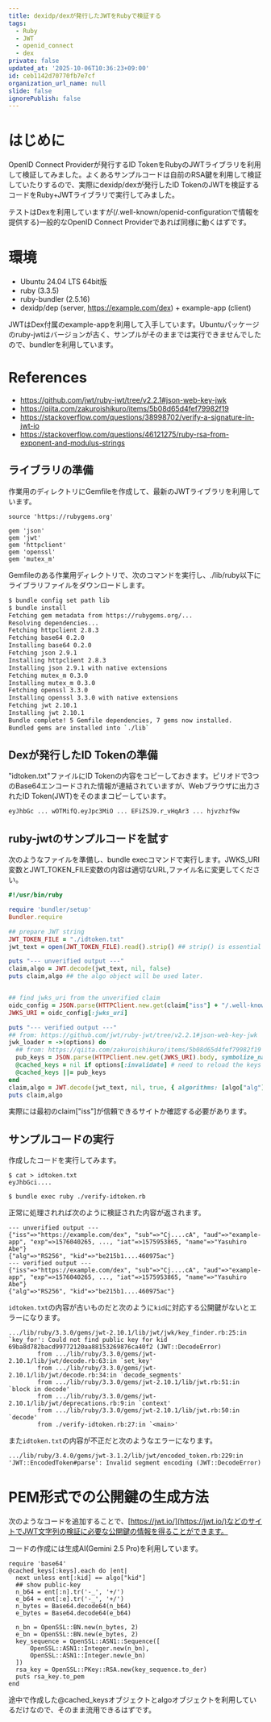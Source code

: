 ```yaml
---
title: dexidp/dexが発行したJWTをRubyで検証する
tags:
  - Ruby
  - JWT
  - openid_connect
  - dex
private: false
updated_at: '2025-10-06T10:36:23+09:00'
id: ceb1142d70770fb7e7cf
organization_url_name: null
slide: false
ignorePublish: false
---
```

# はじめに

OpenID Connect Providerが発行するID TokenをRubyのJWTライブラリを利用して検証してみました。よくあるサンプルコードは自前のRSA鍵を利用して検証していたりするので、実際にdexidp/dexが発行したID TokenのJWTを検証するコードをRuby+JWTライブラリで実行してみました。

テストはDexを利用していますが(/.well-known/openid-configurationで情報を提供する)一般的なOpenID Connect Providerであれば同様に動くはずです。

# 環境

* Ubuntu 24.04 LTS 64bit版
* ruby (3.3.5)
* ruby-bundler (2.5.16)
* dexidp/dep (server, https://example.com/dex) + example-app (client)

JWTはDex付属のexample-appを利用して入手しています。Ubuntuパッケージのruby-jwtはバージョンが古く、サンプルがそのままでは実行できませんでしたので、bundlerを利用しています。

# References

* https://github.com/jwt/ruby-jwt/tree/v2.2.1#json-web-key-jwk
* https://qiita.com/zakuroishikuro/items/5b08d65d4fef79982f19
* https://stackoverflow.com/questions/38998702/verify-a-signature-in-jwt-io
* https://stackoverflow.com/questions/46121275/ruby-rsa-from-exponent-and-modulus-strings

## ライブラリの準備

作業用のディレクトリにGemfileを作成して、最新のJWTライブラリを利用しています。

```ruby:Gemfile
source 'https://rubygems.org'

gem 'json'
gem 'jwt'
gem 'httpclient'
gem 'openssl'
gem 'mutex_m'
```

Gemfileのある作業用ディレクトリで、次のコマンドを実行し、./lib/ruby以下にライブラリファイルをダウンロードします。

```bash
$ bundle config set path lib
$ bundle install
Fetching gem metadata from https://rubygems.org/...
Resolving dependencies...
Fetching httpclient 2.8.3
Fetching base64 0.2.0
Installing base64 0.2.0
Fetching json 2.9.1
Installing httpclient 2.8.3
Installing json 2.9.1 with native extensions
Fetching mutex_m 0.3.0
Installing mutex_m 0.3.0
Fetching openssl 3.3.0
Installing openssl 3.3.0 with native extensions
Fetching jwt 2.10.1
Installing jwt 2.10.1
Bundle complete! 5 Gemfile dependencies, 7 gems now installed.
Bundled gems are installed into `./lib`
```

## Dexが発行したID Tokenの準備

"idtoken.txt"ファイルにID Tokenの内容をコピーしておきます。ピリオドで3つのBase64エンコードされた情報が連結されていますが、Webブラウザに出力されたID Token(JWT)をそのままコピーしています。

```json:idtoken.txt
eyJhbGc ... wOTMifQ.eyJpc3MiO ... EFiZSJ9.r_vHqAr3 ... hjvzhzf9w
```

## ruby-jwtのサンプルコードを試す

次のようなファイルを準備し、bundle execコマンドで実行します。JWKS_URI変数とJWT_TOKEN_FILE変数の内容は適切なURL,ファイル名に変更してください。

```ruby:verify-idtoken.rb
#!/usr/bin/ruby

require 'bundler/setup'
Bundler.require

## prepare JWT string
JWT_TOKEN_FILE = "./idtoken.txt"
jwt_text = open(JWT_TOKEN_FILE).read().strip() ## strip() is essential to avoid future verification error.

puts "--- unverified output ---"
claim,algo = JWT.decode(jwt_text, nil, false)
puts claim,algo ## the algo object will be used later.


## find jwks_uri from the unverified claim
oidc_config = JSON.parse(HTTPClient.new.get(claim["iss"] + "/.well-known/openid-configuration").body, symbolize_names: true)
JWKS_URI = oidc_config[:jwks_uri]

puts "--- verified output ---"
## from: https://github.com/jwt/ruby-jwt/tree/v2.2.1#json-web-key-jwk
jwk_loader = ->(options) do
  ## from: https://qiita.com/zakuroishikuro/items/5b08d65d4fef79982f19
  pub_keys = JSON.parse(HTTPClient.new.get(JWKS_URI).body, symbolize_names: true)
  @cached_keys = nil if options[:invalidate] # need to reload the keys
  @cached_keys ||= pub_keys
end
claim,algo = JWT.decode(jwt_text, nil, true, { algorithms: [algo["alg"]], jwks: jwk_loader }) ## algo["alg"] == "RS256"
puts claim,algo
```
実際には最初のclaim["iss"]が信頼できるサイトか確認する必要があります。

## サンプルコードの実行

作成したコードを実行してみます。

```bash:idtoken.txtにID Tokenの内容を保存する
$ cat > idtoken.txt
eyJhbGci....

$ bundle exec ruby ./verify-idtoken.rb
```

正常に処理されれば次のように検証された内容が返されます。

```text:実行結果(正常系)
--- unverified output ---
{"iss"=>"https://example.com/dex", "sub"=>"Cj....cA", "aud"=>"example-app", "exp"=>1576040265, ..., "iat"=>1575953865, "name"=>"Yasuhiro Abe"}
{"alg"=>"RS256", "kid"=>"be215b1....460975ac"}
--- verified output ---
{"iss"=>"https://example.com/dex", "sub"=>"Cj....cA", "aud"=>"example-app", "exp"=>1576040265, ..., "iat"=>1575953865, "name"=>"Yasuhiro Abe"}
{"alg"=>"RS256", "kid"=>"be215b1....460975ac"}
```

``idtoken.txt``の内容が古いものだと次のように``kid``に対応する公開鍵がないとエラーになります。

```text:古いtokenの検証結果(異常系)
.../lib/ruby/3.3.0/gems/jwt-2.10.1/lib/jwt/jwk/key_finder.rb:25:in `key_for': Could not find public key for kid 69ba8d782bacd99772120aa88153269876ca40f2 (JWT::DecodeError)
        from .../lib/ruby/3.3.0/gems/jwt-2.10.1/lib/jwt/decode.rb:63:in `set_key'
        from .../lib/ruby/3.3.0/gems/jwt-2.10.1/lib/jwt/decode.rb:34:in `decode_segments'
        from .../lib/ruby/3.3.0/gems/jwt-2.10.1/lib/jwt.rb:51:in `block in decode'
        from .../lib/ruby/3.3.0/gems/jwt-2.10.1/lib/jwt/deprecations.rb:9:in `context'
        from .../lib/ruby/3.3.0/gems/jwt-2.10.1/lib/jwt.rb:50:in `decode'
        from ./verify-idtoken.rb:27:in `<main>'
```

また``idtoken.txt``の内容が不正だと次のようなエラーになります。

```text:JWT文字列が正常にデコードできない場合のエラー例
.../lib/ruby/3.4.0/gems/jwt-3.1.2/lib/jwt/encoded_token.rb:229:in 'JWT::EncodedToken#parse': Invalid segment encoding (JWT::DecodeError)
```

# PEM形式での公開鍵の生成方法

次のようなコードを追加することで、[https://jwt.io/](https://jwt.io/)などのサイトでJWT文字列の検証に必要な公開鍵の情報を得ることができます。

コードの作成には生成AI(Gemini 2.5 Pro)を利用しています。

```ruby:PEM形式の公開鍵を表示するコード
require 'base64'
@cached_keys[:keys].each do |ent|
  next unless ent[:kid] == algo["kid"]
  ## show public-key
  n_b64 = ent[:n].tr('-_', '+/')
  e_b64 = ent[:e].tr('-_', '+/')
  n_bytes = Base64.decode64(n_b64)
  e_bytes = Base64.decode64(e_b64)

  n_bn = OpenSSL::BN.new(n_bytes, 2)
  e_bn = OpenSSL::BN.new(e_bytes, 2)
  key_sequence = OpenSSL::ASN1::Sequence([
      OpenSSL::ASN1::Integer.new(n_bn),
      OpenSSL::ASN1::Integer.new(e_bn)
  ])
  rsa_key = OpenSSL::PKey::RSA.new(key_sequence.to_der)
  puts rsa_key.to_pem
end
```

途中で作成した@cached_keysオブジェクトとalgoオブジェクトを利用しているだけなので、そのまま流用できるはずです。


